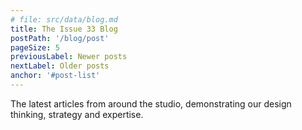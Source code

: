 ```yaml
---
# file: src/data/blog.md
title: The Issue 33 Blog
postPath: '/blog/post'
pageSize: 5
previousLabel: Newer posts
nextLabel: Older posts
anchor: '#post-list'
---
```


The latest articles from around the studio, demonstrating our design
thinking, strategy and expertise.
